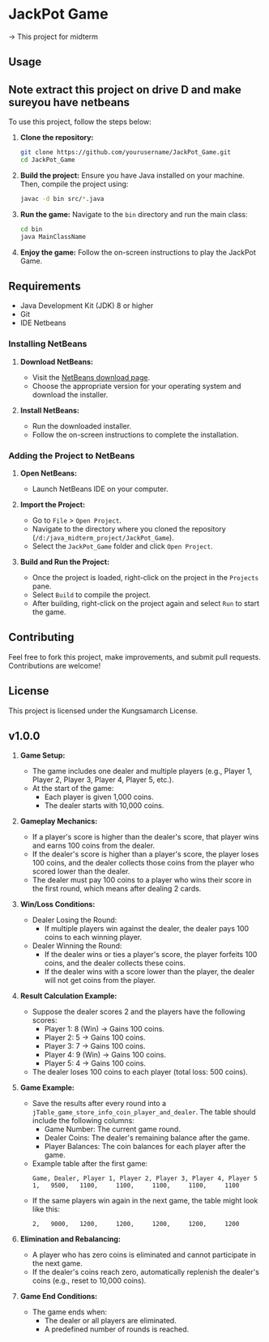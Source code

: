 # JackPot Game


-> This project for midterm 


## Usage
## Note extract this project on drive D and make sureyou have netbeans
To use this project, follow the steps below:



1. **Clone the repository:**
    ```sh
    git clone https://github.com/yourusername/JackPot_Game.git
    cd JackPot_Game
    ```

2. **Build the project:**
    Ensure you have Java installed on your machine. Then, compile the project using:
    ```sh
    javac -d bin src/*.java
    ```

3. **Run the game:**
    Navigate to the `bin` directory and run the main class:
    ```sh
    cd bin
    java MainClassName
    ```

4. **Enjoy the game:**
    Follow the on-screen instructions to play the JackPot Game.

## Requirements

- Java Development Kit (JDK) 8 or higher
- Git
- IDE Netbeans

### Installing NetBeans

1. **Download NetBeans:**
    - Visit the [NetBeans download page](https://netbeans.apache.org/download/index.html).
    - Choose the appropriate version for your operating system and download the installer.

2. **Install NetBeans:**
    - Run the downloaded installer.
    - Follow the on-screen instructions to complete the installation.

### Adding the Project to NetBeans

1. **Open NetBeans:**
    - Launch NetBeans IDE on your computer.

2. **Import the Project:**
    - Go to `File` > `Open Project`.
    - Navigate to the directory where you cloned the repository (`/d:/java_midterm_project/JackPot_Game`).
    - Select the `JackPot_Game` folder and click `Open Project`.

3. **Build and Run the Project:**
    - Once the project is loaded, right-click on the project in the `Projects` pane.
    - Select `Build` to compile the project.
    - After building, right-click on the project again and select `Run` to start the game.


## Contributing

Feel free to fork this project, make improvements, and submit pull requests. Contributions are welcome!

## License

This project is licensed under the Kungsamarch License.

## v1.0.0


1. **Game Setup:**
    - The game includes one dealer and multiple players (e.g., Player 1, Player 2, Player 3, Player 4, Player 5, etc.).
    - At the start of the game:
      - Each player is given 1,000 coins.
      - The dealer starts with 10,000 coins.

2. **Gameplay Mechanics:**
    - If a player's score is higher than the dealer's score, that player wins and earns 100 coins from the dealer.
    - If the dealer's score is higher than a player's score, the player loses 100 coins, and the dealer collects those coins from the player who scored lower than the dealer.
    - The dealer must pay 100 coins to a player who wins their score in the first round, which means after dealing 2 cards.

3. **Win/Loss Conditions:**
    - Dealer Losing the Round:
      - If multiple players win against the dealer, the dealer pays 100 coins to each winning player.
    - Dealer Winning the Round:
      - If the dealer wins or ties a player's score, the player forfeits 100 coins, and the dealer collects these coins.
      - If the dealer wins with a score lower than the player, the dealer will not get coins from the player.

4. **Result Calculation Example:**
    - Suppose the dealer scores 2 and the players have the following scores:
      - Player 1: 8 (Win) → Gains 100 coins.
      - Player 2: 5 → Gains 100 coins.
      - Player 3: 7 → Gains 100 coins.
      - Player 4: 9 (Win) → Gains 100 coins.
      - Player 5: 4 → Gains 100 coins.
    - The dealer loses 100 coins to each player (total loss: 500 coins).

5. **Game Example:**
    - Save the results after every round into a `jTable_game_store_info_coin_player_and_dealer`. The table should include the following columns:
      - Game Number: The current game round.
      - Dealer Coins: The dealer's remaining balance after the game.
      - Player Balances: The coin balances for each player after the game.
    - Example table after the first game:
      ```
      Game, Dealer, Player 1, Player 2, Player 3, Player 4, Player 5
      1,   9500,   1100,     1100,     1100,     1100,     1100
      ```
    - If the same players win again in the next game, the table might look like this:
      ```
      2,   9000,   1200,     1200,     1200,     1200,     1200
      ```

6. **Elimination and Rebalancing:**
    - A player who has zero coins is eliminated and cannot participate in the next game.
    - If the dealer's coins reach zero, automatically replenish the dealer's coins (e.g., reset to 10,000 coins).

7. **Game End Conditions:**
    - The game ends when:
      - The dealer or all players are eliminated.
      - A predefined number of rounds is reached.


